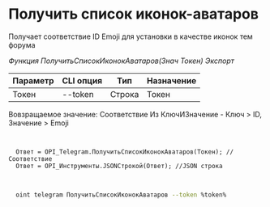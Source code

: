 ﻿---
sidebar_position: 1
---

# Получить список иконок-аватаров
 Получает соответствие ID Emoji для установки в качестве иконок тем форума


*Функция ПолучитьСписокИконокАватаров(Знач Токен) Экспорт*

  | Параметр | CLI опция | Тип | Назначение |
  |-|-|-|-|
  | Токен | --token | Строка | Токен |

  
  Вовзращаемое значение:   Соответствие Из КлючИЗначение - Ключ > ID, Значение > Emoji

```bsl title="Пример кода"
	

  Ответ = OPI_Telegram.ПолучитьСписокИконокАватаров(Токен); //Соответствие
  Ответ = OPI_Инструменты.JSONСтрокой(Ответ); //JSON строка
	
```

```sh title="Пример команд CLI"
    
  oint telegram ПолучитьСписокИконокАватаров --token %token%

```


```json title="Результат"



```
